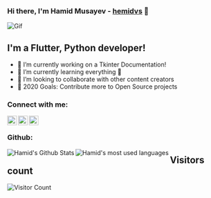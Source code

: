 ### Hi there, I'm Hamid Musayev - [hemidvs](hemidvsmusayev@gmail.com) 👋
<!--

-->
![Gif](https://user-images.githubusercontent.com/57037068/88589670-8c77e580-d06a-11ea-8067-696c17a6a496.gif)

## I'm a Flutter, Python developer!

- 🔭 I’m currently working on a Tkinter Documentation!
- 🌱 I’m currently learning everything 🤣
- 👯 I’m looking to collaborate with other content creators
- 🥅 2020 Goals: Contribute more to Open Source projects

### Connect with me:

[<img align="left" alt="hemidvsmusayev24 | Facebook" width="22px" src="https://cdn.jsdelivr.net/npm/simple-icons@3.6.0/icons/facebook.svg" />](https://www.facebook.com/hemidvsmusayev24)
[<img align="left" alt="hemidvsmusayev@gmail.com | Gmail" width="22px" src="https://cdn.jsdelivr.net/npm/simple-icons@3.6.0/icons/gmail.svg" />](hemidvsmusayev@gmail.com)
[<img align="left" alt="hemidvs | Instagram" width="22px" src="https://cdn.jsdelivr.net/npm/simple-icons@v3/icons/instagram.svg" />](https://www.instagram.com/hemidvs/)

<br />



### Github:
  <img align="left" alt="Hamid's Github Stats" src="https://github-readme-stats.codestackr.vercel.app/api?username=hemidvs&show_icons=true&hide_border=true" />


<img align="left" alt="Hamid's most used languages" src="https://github-readme-stats.vercel.app/api/top-langs/?username=hemidvs&hide=html,java,objective-c" />



## Visitors count
![Visitor Count](https://profile-counter.glitch.me/{hemidvs}/count.svg)
